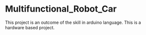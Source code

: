 # Multifunctional_Robot_Car
This project is an outcome of the skill in arduino language. This is a hardware based project.
